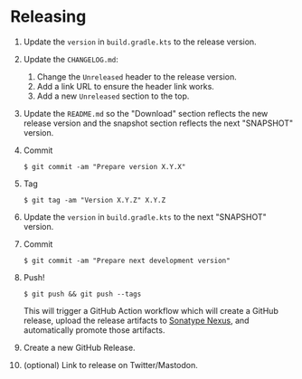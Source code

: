 # Releasing

1. Update the `version` in `build.gradle.kts` to the release version.

2. Update the `CHANGELOG.md`:
   1. Change the `Unreleased` header to the release version.
   2. Add a link URL to ensure the header link works.
   3. Add a new `Unreleased` section to the top.

3. Update the `README.md` so the "Download" section reflects the new release version and the
   snapshot section reflects the next "SNAPSHOT" version.

4. Commit

   ```
   $ git commit -am "Prepare version X.Y.X"
   ```

5. Tag

   ```
   $ git tag -am "Version X.Y.Z" X.Y.Z
   ```

6. Update the `version` in `build.gradle.kts` to the next "SNAPSHOT" version.

7. Commit

   ```
   $ git commit -am "Prepare next development version"
   ```

8. Push!

   ```
   $ git push && git push --tags
   ```

   This will trigger a GitHub Action workflow which will create a GitHub release,
   upload the release artifacts to [Sonatype Nexus](https://oss.sonatype.org/),
   and automatically promote those artifacts.

10. Create a new GitHub Release.

11. (optional) Link to release on Twitter/Mastodon.
